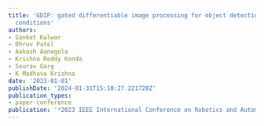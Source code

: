 ```yaml
---
title: 'GDIP: gated differentiable image processing for object detection in adverse
  conditions'
authors:
- Sanket Kalwar
- Dhruv Patel
- Aakash Aanegola
- Krishna Reddy Konda
- Sourav Garg
- K Madhava Krishna
date: '2023-01-01'
publishDate: '2024-01-31T15:10:27.221728Z'
publication_types:
- paper-conference
publication: '*2023 IEEE International Conference on Robotics and Automation (ICRA)*'
---
```

